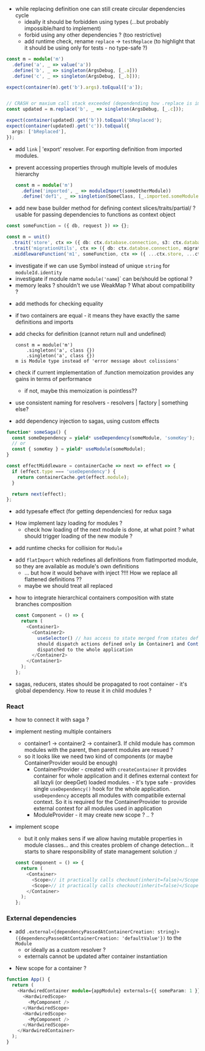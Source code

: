 - while replacing definition one can still create circular dependencies cycle
    - ideally it should be forbidden using types (...but probably impossible/hard to implement)
    - forbid using any other dependencies ? (too restrictive)
    - add runtime check, rename `replace` -> `testReplace` (to highlight that it should be using only for tests - no type-safe ?)

```typescript
const m = module('m')
  .define('a', _ => value('a'))
  .define('b', _ => singleton(ArgsDebug, [_.a]))
  .define('c', _ => singleton(ArgsDebug, [_.b]));

expect(container(m).get('b').args).toEqual(['a']);


// CRASH or maxium call stack exceeded (dependending how .replace is implemented on ImmutableSet)
const updated = m.replace('b', _ => singleton(ArgsDebug, [_.c])); 

expect(container(updated).get('b')).toEqual('bReplaced');
expect(container(updated).get('c')).toEqual({
  args: ['bReplaced'],
});
```

- add `link` | 'export' resolver. For exporting definition from imported modules.
- prevent accessing properties through multiple levels of modules hierarchy

  ```typescript
  const m = module('m')
    .define('imported', _ => moduleImport(someOtherModule))
    .define('def1', _ => singletion(SomeClass, [_.imported.someModule.someDefinition])); // should throw compile error
  ```

- add new base builder method for defining context slices/traits/partial/ ? usable for passing dependencies to functions
  as context object

```typescript
const someFunction = ({ db, request }) => {};

const m = unit()
  .trait('store', ctx => ({ db: ctx.database.connection, s3: ctx.database.connection }))
  .trait('migrationUtils', ctx => ({ db: ctx.databse.connection, migrator: ctx.someOtherClass }))
  .middlewareFunction('m1', someFunction, ctx => ({ ...ctx.store, ...ctx.migrationUtils, request: ctx.request }));
```

- investigate if we can use Symbol instead of unique `string` for `moduleId.identity`
- investigate if module name `module('name`)` can be/should be optional ?
- memory leaks ? shouldn't we use WeakMap ? What about compatibility ?

* add methods for checking equality
* if two containers are equal - it means they have exactly the same definitions and imports
* add checks for definition (cannot return null and undefined)

  ```
  const m = module('m')
      .singleton('a', class {})
      .singleton('a', class {})
  m is Module type instead of 'error message about colissions'
  ```

* check if current implementation of .function memoization provides any gains in terms of performance

  - if not, maybe this memoization is pointless??

* use consistent naming for resolvers - resolvers | factory | something else?

* add dependency injection to sagas, using custom effects

```typescript
function* someSaga() {
  const someDependency = yield* useDependency(someModule, 'someKey');
  // or
  const { someKey } = yield* useModule(someModule);
}
```

```typescript
const effectMiddleware = containerCache => next => effect => {
  if (effect.type === 'useDependency') {
    return containerCache.get(effect.module);
  }

  return next(effect);
};
```

- add typesafe effect (for getting dependencies) for redux saga

* How implement lazy loading for modules ?
  - check how loading of the next module is done, at what point ? what should trigger loading of the new module ?

- add runtime checks for collision for `Module`

* add `flatImport` which redefines all definitions from flatImported module, so they are available as module's own definitions
  - ... but how it would behave with inject ?!!! How we replace all flattened definitions ??
  - maybe we should treat all replaced

- how to integrate hierarchical containers composition with state branches composition

  ```typescript jsx
  const Component = () => {
    return (
      <Container1>
        <Container2>
          useSelector() // has access to state merged from states defined in Container1 and in Container2 dispatch() //
          should dispatch actions defined only in Container1 and Container2 (to corresponding sagas) or should be
          dispatched to the whole application
        </Container2>
      </Container1>
    );
  };
  ```

- sagas, reducers, states should be propagated to root container - it's global dependency. How to reuse it in child modules ?

### React

- how to connect it with saga ?

- implement nesting multiple containers

  - container1 -> container2 -> container3. If child module has common modules with the parent, then parent modules are resued ?
  - so it looks like we need two kind of components (or maybe ContainerProvider would be enough)
    - ContainerProvider - created with `createContainer` it provides container for whole application and it defines
      external context for all lazyli (or deepGet) loaded modules. - it's type safe - provides single `useDependency()` hook for the whole application. `useDependency` accepts all modules
      with compatibile external context. So it is required for the ContainerProvider to provide external context
      for all modules used in application
    - ModuleProvider - it may create new scope ? .. ?

- implement scope

  - but it only makes sens if we allow having mutable properties in module classes... and this creates problem
    of change detection... it starts to share responsibility of state management solution :/

  ```typescript jsx
  const Component = () => {
    return (
      <Container>
        <Scope>// it practically calls checkout(inherit=false)</Scope>
        <Scope>// it practically calls checkout(inherit=false)</Scope>
      </Container>
    );
  };
  ```

### External dependencies

- add `.external<{dependencyPassedAtContainerCreation: string}>({dependencyPassedAtContainerCreation: 'defaultValue'})` to the `Module`
  - or ideally as a custom resolver ?
  - externals cannot be updated after container instantiation

* New scope for a container ?

```typescript jsx
function App() {
  return (
    <HardwiredContainer module={appModule} externals={{ someParam: 1 }}>
      <HardwiredScope>
        <MyComponent />
      </HardwiredScope>
      <HardwiredScope>
        <MyComponent />
      </HardwiredScope>
    </HardwiredContainer>
  );
}
```
